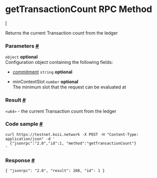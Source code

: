 # getTransactionCount RPC Method 
[

Returns the current Transaction count from the ledger

### Parameters [#](#parameters)

`object` **optional**  
Configuration object containing the following fields:

- [commitment](/develop/rpcapi/intro#configuring-state-commitment) `string` **optional**

- minContextSlot `number` **optional**  
The minimum slot that the request can be evaluated at  

### Result [#](#result)

`<u64>` - the current Transaction count from the ledger

### Code sample [#](#code-sample)

```
curl https://testnet.koii.network -X POST -H "Content-Type: application/json" -d '
  {"jsonrpc":"2.0","id":1, "method":"getTransactionCount"}
'
```


### Response [#](#response)

```
{ "jsonrpc": "2.0", "result": 268, "id": 1 }
```
